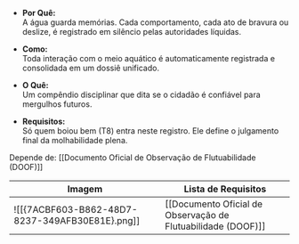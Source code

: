 - **Por Quê:**  
    A água guarda memórias. Cada comportamento, cada ato de bravura ou deslize, é registrado em silêncio pelas autoridades líquidas.
    
- **Como:**  
    Toda interação com o meio aquático é automaticamente registrada e consolidada em um dossiê unificado.
    
- **O Quê:**  
    Um compêndio disciplinar que dita se o cidadão é confiável para mergulhos futuros.
    
- **Requisitos:**  
    Só quem boiou bem (T8) entra neste registro. Ele define o julgamento final da molhabilidade plena.

Depende de: [[Documento Oficial de Observação de Flutuabilidade (DOOF)]]


| Imagem                                          | Lista de Requisitos                                          |
| ----------------------------------------------- | ------------------------------------------------------------ |
| ![[{7ACBF603-B862-48D7-8237-349AFB30E81E}.png]] | [[Documento Oficial de Observação de Flutuabilidade (DOOF)]] |
